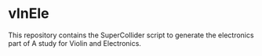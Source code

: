 # vlnEle
This repository contains the SuperCollider script to generate the electronics part of A study for Violin and Electronics.
